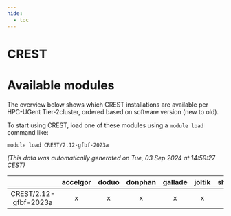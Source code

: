 ```yaml
---
hide:
  - toc
---
```


CREST
=====

# Available modules


The overview below shows which CREST installations are available per HPC-UGent Tier-2cluster, ordered based on software version (new to old).

To start using CREST, load one of these modules using a `module load` command like:

```shell
module load CREST/2.12-gfbf-2023a
```

*(This data was automatically generated on Tue, 03 Sep 2024 at 14:59:27 CEST)*  

| |accelgor|doduo|donphan|gallade|joltik|shinx|skitty|
| :---: | :---: | :---: | :---: | :---: | :---: | :---: | :---: |
|CREST/2.12-gfbf-2023a|x|x|x|x|x|x|x|
